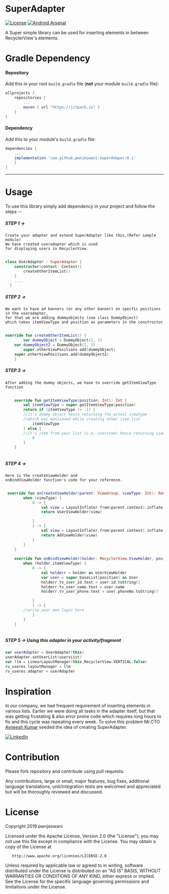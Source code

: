 # SuperAdapter
[![License](https://img.shields.io/badge/license-Apache%202-4EB1BA.svg?style=flat-square)](https://www.apache.org/licenses/LICENSE-2.0.html) 
[![Android Arsenal](https://img.shields.io/badge/Android%20Arsenal-Super%20Adapter-green.svg?style=flat-square)](https://android-arsenal.com/details/1/7858)

A Super simple library can be used for inserting elements in between RecyclerView's elements.

# Gradle Dependency


#### Repository

Add this in your root `build.gradle` file (**not** your module `build.gradle` file):

```gradle
allprojects {
	repositories {
		...
		maven { url "https://jitpack.io" }
	}
}
```

#### Dependency

Add this to your module's `build.gradle` file:

```gradle
dependencies {
	...
	implementation 'com.github.pwnjeswani:SuperAdaper:0.1'
	}
}
```

---

# Usage

To use this library simply add dependency in your project and follow the steps --

##### STEP 1 -> 

	Create your adapter and extend SuperAdapter like this,(Refer sample module) 
	We have created useradapter which is used 
	for displaying users in RecyclerView.
	
```kotlin

class UserAdapter : SuperAdapter {
    constructor(context: Context){
        createOtherItemList()
    }
    ....
  }
```

##### STEP 2 -> 

	We want to have ad banners (or any other banner) on specfic positions in the useradapter,
	for that we are adding dummyobjects (see class DummyObject) 
	which takes itemViewType and position as parameters in the constructor 
	
```kotlin

override fun createOtherItemList() {
        var dummyObject = DummyObject(1, 1)
	var dummyObject2 = DummyObject(1, 3)
        super.otherViewPositions.add(dummyObject)
	super.otherViewPositions.add(dummyObject2)
    }

```

##### STEP 3 -> 
	After adding the dummy objects, we have to override getItemViewType function 
	
```kotlin

	override fun getItemViewType(position: Int): Int {
        val itemViewType = super.getItemViewType(position)
        return if (itemViewType != -1) {
		//it's dummy object hence returning the actual viewtype 
		//which was mentioned while creating other item list
            itemViewType
        } else {
		//it's item from your list (i.e, useritem) hence returning viewtype 0(User position)
            0
        }
    }
    
```
    
##### STEP 4 -> 
	Here is the createViewHolder and 
	onBindViewHolder function's code for your reference. 
	
```kotlin

 override fun onCreateViewHolder(parent: ViewGroup, viewType: Int): RecyclerView.ViewHolder {
        when (viewType) {
            0 -> {
                val view = LayoutInflater.from(parent.context).inflate(R.layout.user_item_view, parent, false)
                return UserViewHolder(view)

            }
            1 -> {
                val view = LayoutInflater.from(parent.context).inflate(R.layout.ad_item_view, parent, false)
                return AdViewHolder(view)
            }
        }
    }
    
    override fun onBindViewHolder(holder: RecyclerView.ViewHolder, position: Int) {
        when (holder.itemViewType) {
            0 -> {
                val holderr = holder as UserViewHolder
                var user = super.baseList[position] as User
                holderr.tv_user_id.text = user.id.toString()
                holderr.tv_user_name.text = user.name
                holderr.tv_user_phone.text = user.phoneNo.toString()

            }
            1 -> {
	    //write your own logic here
            }
        }
    }
    
```

##### STEP 5 -> Using this adapter in your activity/fragment 
	
```kotlin
var userAdapter = UserAdapter(this)
userAdapter.setUserList(usersList)
var llm = LinearLayoutManager(this,RecyclerView.VERTICAL,false)
rv_useres.layoutManager = llm
rv_useres.adapter = userAdapter
```

# Inspiration

In our company, we had frequent requirement of inserting elements in various lists. 
Earlier we were doing all tasks in the adapter itself, but that was getting frustating & 
also error prone code which requires long hours to fix and this cycle was repeating every week. 
To solve this problem Mr.CTO [Avneesh Kumar](https://www.linkedin.com/in/avneesh-kumar-992a3a46/) 
seeded the idea of creating SuperAdapter.  


[![LinkedIn](https://img.shields.io/badge/say%20Hi%20on%20%F0%9F%91%8B%20-LinkedIn%20%20-blue)](https://www.linkedin.com/in/pawan-jeswani-62784b125/)

# Contribution


Please fork repository and contribute using pull requests.

Any contributions, large or small, major features, bug fixes, 
additional language translations, unit/integration tests are welcomed 
and appreciated but will be thoroughly reviewed and discussed.


# License

   Copyright 2019 pwnjeswani

   Licensed under the Apache License, Version 2.0 (the "License");
   you may not use this file except in compliance with the License.
   You may obtain a copy of the License at

       http://www.apache.org/licenses/LICENSE-2.0

   Unless required by applicable law or agreed to in writing, software
   distributed under the License is distributed on an "AS IS" BASIS,
   WITHOUT WARRANTIES OR CONDITIONS OF ANY KIND, either express or implied.
   See the License for the specific language governing permissions and
   limitations under the License.
